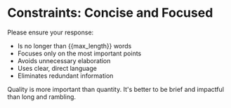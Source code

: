 # Constraints: Concise and Focused

Please ensure your response:
- Is no longer than {{max_length}} words
- Focuses only on the most important points
- Avoids unnecessary elaboration
- Uses clear, direct language
- Eliminates redundant information

Quality is more important than quantity. It's better to be brief and impactful than long and rambling.